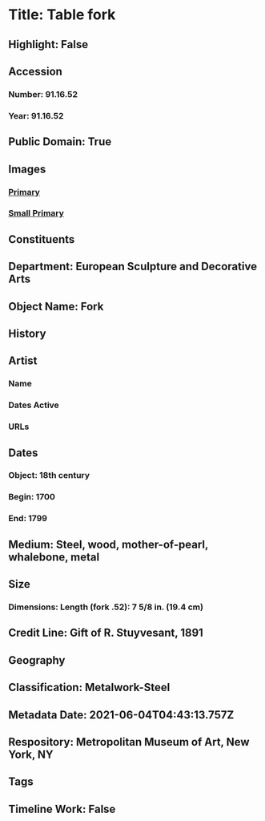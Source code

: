 # Title: Table fork
## Highlight: False
## Accession
### Number: 91.16.52
### Year: 91.16.52
## Public Domain: True
## Images
### [Primary](https://images.metmuseum.org/CRDImages/es/original/DP-21040-025.jpg)
### [Small Primary](https://images.metmuseum.org/CRDImages/es/web-large/DP-21040-025.jpg)
## Constituents
## Department: European Sculpture and Decorative Arts
## Object Name: Fork
## History
## Artist
### Name
### Dates Active
### URLs
## Dates
### Object: 18th century
### Begin: 1700
### End: 1799
## Medium: Steel, wood, mother-of-pearl, whalebone, metal
## Size
### Dimensions: Length (fork .52): 7 5/8 in. (19.4 cm)
## Credit Line: Gift of R. Stuyvesant, 1891
## Geography
## Classification: Metalwork-Steel
## Metadata Date: 2021-06-04T04:43:13.757Z
## Respository: Metropolitan Museum of Art, New York, NY
## Tags
## Timeline Work: False